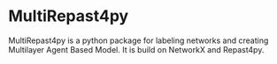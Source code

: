 # MultiRepast4py
MultiRepast4py is a python package for labeling networks and creating Multilayer Agent Based Model. It is build on NetworkX and Repast4py.
